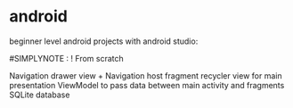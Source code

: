 # android

beginner level android projects with android studio:

#SIMPLYNOTE : ! From scratch

Navigation drawer view + Navigation host fragment 
recycler view for main presentation
ViewModel to pass data between main activity and fragments
SQLite database
  
